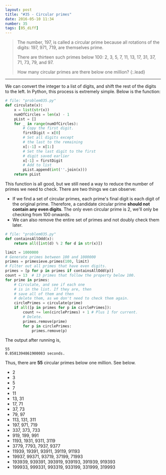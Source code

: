 ```yaml
---
layout: post
title: "#35 - Circular primes"
date: 2016-05-10 11:34
number: 35
tags: [05_diff]
---
```

> The number, 197, is called a circular prime because all rotations of the digits: 197, 971, 719, are themselves prime.
> 
> There are thirteen such primes below 100: 2, 3, 5, 7, 11, 13, 17, 31, 37, 71, 73, 79, and 97.
> 
> How many circular primes are there below one million?
{:.lead}
* * *

We can convert the integer to a list of digits, and shift the rest of the digits to the left. In Python, this process is extremely simple. Below is the function:
```python
# file: "problem035.py"
def circulate(x):
    x = list(str(x))
    numOfCircles = len(x) - 1
    pList = []
    for _ in range(numOfCircles):
        # Copy the first digit.
        firstDigit = x[0]
        # Set all digits except
        # the last to the remaining
        x[:-1] = x[1:]
        # Set the last digit to the first
        # digit saved earlier
        x[-1] = firstDigit
        # Add to list
        pList.append(int(''.join(x)))
    return pList
```
This function is all good, but we still need a way to reduce the number of primes we need to check. There are two things we can observe:
* If we find a set of circular primes, each prime's final digit is each digit of the original prime. Therefore, a candidate circular prime **should not contain any even digits**. The only even circular prime is 2, we'll only be checking from 100 onwards.
* We can also remove the entire set of primes and not doubly check them later.

```python
# file: "problem035.py"
def containsAllOdd(x):
    return all([int(d) % 2 for d in str(x)])

limit = 1000000
# Generate primes between 100 and 1000000
primes = primesieve.primes(100, limit)
# Filter out all primes that have even digits.
primes = [p for p in primes if containsAllOdd(p)]
count = 13  # 13 primes that follow the property below 100.
for prime in primes:
    # Circulate, and see if each one
    # is in the list. If they are, then
    # save all of them and then
    # delete them, as we don't need to check them again.
    circlePrimes = circulate(prime)
    if all([p in primes for p in circlePrimes]):
        count += len(circlePrimes) + 1 # Plus 1 for current.
        # Delete.
        primes.remove(prime)
        for p in circlePrimes:
            primes.remove(p)
```
The output after running is,
```
55
0.8581394861900083 seconds.
```
Thus, there are **55** circular primes below one million. See below.

* 2
* 3
* 5
* 7
* 11
* 13, 31
* 17, 71
* 37, 73
* 79, 97
* 113, 131, 311
* 197, 971, 719
* 337, 373, 733
* 919, 199, 991
* 1193, 1931, 9311, 3119
* 3779, 7793, 7937, 9377
* 11939, 19391, 93911, 39119, 91193
* 19937, 99371, 93719, 37199, 71993
* 193939, 939391, 393919, 939193, 391939, 919393
* 199933, 999331, 993319, 933199, 331999, 319993